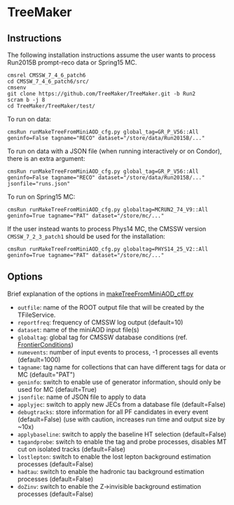 # TreeMaker

## Instructions

The following installation instructions assume the user wants to process Run2015B prompt-reco data or Spring15 MC.

```
cmsrel CMSSW_7_4_6_patch6
cd CMSSW_7_4_6_patch6/src/
cmsenv
git clone https://github.com/TreeMaker/TreeMaker.git -b Run2
scram b -j 8
cd TreeMaker/TreeMaker/test/
```

To run on data:
```
cmsRun runMakeTreeFromMiniAOD_cfg.py global_tag=GR_P_V56::All geninfo=False tagname="RECO" dataset="/store/data/Run2015B/..."
```

To run on data with a JSON file (when running interactively or on Condor), there is an extra argument:
```
cmsRun runMakeTreeFromMiniAOD_cfg.py global_tag=GR_P_V56::All geninfo=False tagname="RECO" dataset="/store/data/Run2015B/..." jsonfile="runs.json"
```

To run on Spring15 MC:
```
cmsRun runMakeTreeFromMiniAOD_cfg.py globaltag=MCRUN2_74_V9::All geninfo=True tagname="PAT" dataset="/store/mc/..."
```

If the user instead wants to process Phys14 MC, the CMSSW version `CMSSW_7_2_3_patch1` should be used for the installation:
```
cmsRun runMakeTreeFromMiniAOD_cfg.py globaltag=PHYS14_25_V2::All geninfo=True tagname="PAT" dataset="/store/mc/..."
```

## Options

Brief explanation of the options in [makeTreeFromMiniAOD_cff.py](./TreeMaker/python/makeTreeFromMiniAOD_cff.py)
* `outfile`: name of the ROOT output file that will be created by the TFileService.
* `reportfreq`: frequency of CMSSW log output (default=10)
* `dataset`: name of the miniAOD input file(s)
* `globaltag`: global tag for CMSSW database conditions (ref. [FrontierConditions](https://twiki.cern.ch/twiki/bin/view/CMSPublic/SWGuideFrontierConditions))
* `numevents`: number of input events to process, -1 processes all events (default=1000)
* `tagname`: tag name for collections that can have different tags for data or MC (default="PAT")
* `geninfo`: switch to enable use of generator information, should only be used for MC (default=True)
* `jsonfile`: name of JSON file to apply to data
* `applyjec`: switch to apply new JECs from a database file (default=False)
* `debugtracks`: store information for all PF candidates in every event (default=False) (use with caution, increases run time and output size by ~10x)
* `applybaseline`: switch to apply the baseline HT selection (default=False)
* `tagandprobe`: switch to enable the tag and probe processes, disables MT cut on isolated tracks (default=False)
* `lostlepton`: switch to enable the lost lepton background estimation processes (default=False)
* `hadtau`: switch to enable the hadronic tau background estimation processes (default=False)
* `doZinv`: switch to enable the Z->invisible background estimation processes (default=False)
